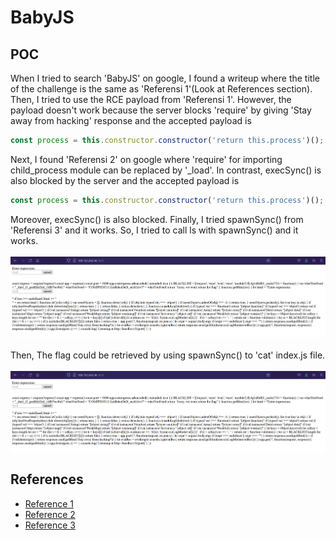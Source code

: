 # BabyJS

## POC

When I tried to search 'BabyJS' on google, I found a writeup where the title of the challenge is the same as 'Referensi 1'(Look at References section). 
Then, I tried to use the RCE payload from 'Referensi 1'. 
However, the payload doesn't work because the server blocks 'require' by giving 'Stay away from hacking' response and the accepted payload is 

```javascript
const process = this.constructor.constructor('return this.process')(); process.mainModule
```

Next, I found 'Referensi 2' on google where 'require' for importing child_process module can be replaced by '_load'. 
In contrast, execSync() is also blocked by the server and the accepted payload is 

```javascript
const process = this.constructor.constructor('return this.process')(); process.mainModule.constructor._load('child_process')
```

Moreover, execSync() is also blocked. 
Finally, I tried spawnSync() from 'Referensi 3' and it works.
So, I tried to call ls with spawnSync() and it works.\
\
![pic2](pic2.png)\
\
Then, The flag could be retrieved by using spawnSync() to 'cat' index.js file.\
\
![pic2](pic2.png)

## References

* [Reference 1](https://pwnisher.gitlab.io/nodejs/sandbox/2019/02/21/sandboxing-nodejs-is-hard.html)
* [Reference 2](https://licenciaparahackear.github.io/en/posts/bypassing-a-restrictive-js-sandbox/)
* [Reference 3](https://www.tabnine.com/code/javascript/functions/spawnSync)
